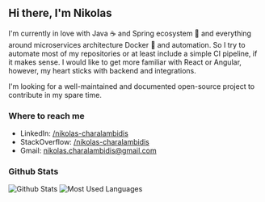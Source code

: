 ## Hi there, I'm Nikolas

I'm currently in love with Java ☕ and Spring ecosystem 🍃 and everything around microservices architecture Docker 🐋 and automation. So I try to automate most of my repositories or at least include a simple CI pipeline, if it makes sense. I would like to get more familiar with React or Angular, however, my heart sticks with backend and integrations.

I'm looking for a well-maintained and documented open-source project to contribute in my spare time.

### Where to reach me
- LinkedIn: [/nikolas-charalambidis](https://www.linkedin.com/in/nikolas-charalambidis/)
- StackOverflow: [/nikolas-charalambidis](https://stackoverflow.com/users/3764965/nikolas?tab=profile)
- Gmail: [nikolas.charalambidis@gmail.com](mailto:nikolas.charalambidis@gmail.com?Subject=GitHub)

<!--
### Where to reach me
- Webpage:  [nikolas-charalambidis.com](https://www.nikolas-charalambidis.com)
- LinkedIn: [/nikolas-charalambidis](https://www.linkedin.com/in/nikolas-charalambidis)
- Gmail: [nikolas.charalambidis@gmail.com](mailto:nikolas.charalambidis@gmail.com?Subject=GitHub)
-->

<!--
### Open-source and other contributions
- GitHub:  [/nikolas-charalambidis.com](https://github.com/Nikolas-Charalambidis)
- Artifacts:  [nichar.io](https://www.nichar.io)
- StackOverflow: [/nikolas-charalambidis](https://stackoverflow.com/users/3764965/nikolas?tab=profile)
-->

### Github Stats
![Github Stats](https://github-readme-stats.vercel.app/api?username=nikolas-charalambidis&show_icons=true&include_all_commits=true&custom_title=GitHub%20Stats)
![Most Used Languages](https://github-readme-stats.vercel.app/api/top-langs/?username=nikolas-charalambidis&layout=compact&langs_count=8&card_width=445)

<!-- ![Most Used Languages](https://github-readme-stats.vercel.app/api/top-langs/?username=nikolas-charalambidis&card_width=495&langs_count=8) -->

